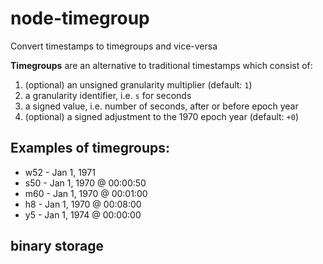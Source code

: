 node-timegroup
==============

Convert timestamps to timegroups and vice-versa

**Timegroups** are an alternative to traditional timestamps which consist of:

1. (optional) an unsigned granularity multiplier (default: `1`)
2. a granularity identifier, i.e. `s` for seconds
3. a signed value, i.e. number of seconds, after or before epoch year
4. (optional) a signed adjustment to the 1970 epoch year (default: `+0`)

## Examples of timegroups:

- w52 - Jan 1, 1971
- s50 - Jan 1, 1970 @ 00:00:50
- m60 - Jan 1, 1970 @ 00:01:00
- h8 - Jan 1, 1970 @ 00:08:00
- y5 - Jan 1, 1974 @ 00:00:00

## binary storage
